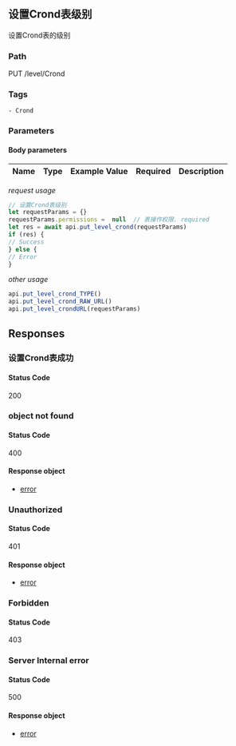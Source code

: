 ## 设置Crond表级别

设置Crond表的级别
### Path
PUT /level/Crond

### Tags
    - Crond
### Parameters


#### Body parameters

| Name | Type | Example Value | Required | Description |
| ---- | ---- | ------------- | -------- | ----------- |
*request usage*
```javascript
// 设置Crond表级别
let requestParams = {}
requestParams.permissions =  null  // 表操作权限. required
let res = await api.put_level_crond(requestParams)
if (res) {
// Success
} else {
// Error
}
```
*other usage*
```javascript
api.put_level_crond_TYPE()
api.put_level_crond_RAW_URL()
api.put_level_crondURL(requestParams)
```

## Responses
### 设置Crond表成功

#### Status Code
200



### object not found

#### Status Code
400


#### Response object
* [error](../models/error.md)

### Unauthorized

#### Status Code
401


#### Response object
* [error](../models/error.md)

### Forbidden

#### Status Code
403



### Server Internal error

#### Status Code
500


#### Response object
* [error](../models/error.md)

